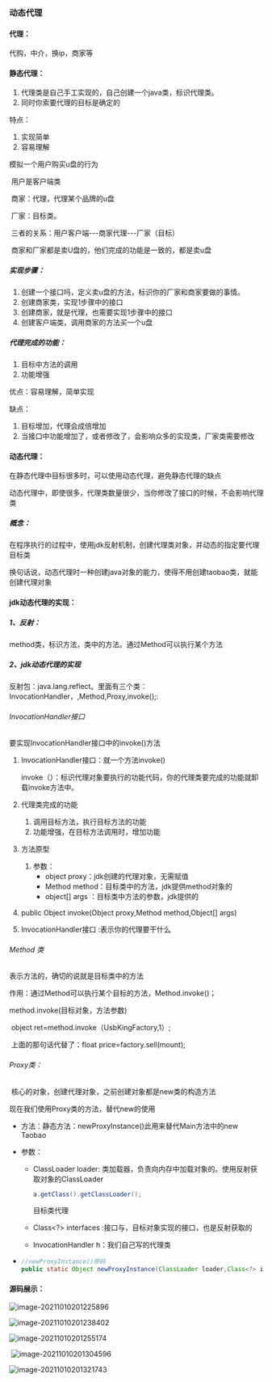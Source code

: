 ### 动态代理

#### 代理：

代购，中介，换ip，商家等

#### 静态代理：

1. 代理类是自己手工实现的，自己创建一个java类，标识代理类。
2. 同时你索要代理的目标是确定的

特点：

1. 实现简单
2. 容易理解

模拟一个用户购买u盘的行为

​	用户是客户端类

​	商家：代理，代理某个品牌的u盘

​	厂家：目标类。

​	三者的关系：用户客户端---商家代理---厂家（目标）

​	商家和厂家都是卖U盘的，他们完成的功能是一致的，都是卖u盘

##### 实现步骤：

1. 创建一个接口吗，定义卖u盘的方法，标识你的厂家和商家要做的事情。
2. 创建商家类，实现1步骤中的接口
3. 创建商家，就是代理，也需要实现1步骤中的接口
4. 创建客户端类，调用商家的方法买一个u盘

##### 代理完成的功能：

1. 目标中方法的调用
2. 功能增强

优点：容易理解，简单实现

缺点：

1. 目标增加，代理会成倍增加
2. 当接口中功能增加了，或者修改了，会影响众多的实现类，厂家类需要修改



#### 动态代理：

在静态代理中目标很多时，可以使用动态代理，避免静态代理的缺点

动态代理中，即使很多，代理类数量很少，当你修改了接口的时候，不会影响代理类

##### 概念：

在程序执行的过程中，使用jdk反射机制，创建代理类对象，并动态的指定要代理目标类

​	换句话说，动态代理时一种创建java对象的能力，使得不用创建taobao类，就能创建代理对象

#### jdk动态代理的实现：

##### 1、反射：

method类，标识方法，类中的方法。通过Method可以执行某个方法

##### 2、jdk动态代理的实现

反射包：java.lang.reflect。里面有三个类：InvocationHandler，,Method,Proxy,invoke();:

###### InvocationHandler接口

要实现InvocationHandler接口中的invoke()方法

1. InvocationHandler接口：就一个方法invoke()

   invoke（）：标识代理对象要执行的功能代码，你的代理类要完成的功能就卸载invoke方法中。

2. 代理类完成的功能

   1. 调用目标方法，执行目标方法的功能
   2. 功能增强，在目标方法调用时，增加功能

3. 方法原型

   1. 参数：
      - object proxy：jdk创建的代理对象，无需赋值
      - Method method：目标类中的方法，jdk提供method对象的
      - object[] args ：目标类中方法的参数，jdk提供的

4. public Object invoke(Object proxy,Method method,Object[] args)

5. InvocationHandler接口 :表示你的代理要干什么

###### Method 类

表示方法的，确切的说就是目标类中的方法

作用：通过Method可以执行某个目标的方法，Method.invoke()；

method.invoke(目标对象，方法参数)

​	object ret=method.invoke（UsbKingFactory,1）;

​	上面的那句话代替了：float price=factory.sell(mount);

###### Proxy类：

​	核心的对象，创建代理对象，之前创建对象都是new类的构造方法

现在我们使用Proxy类的方法，替代new的使用

- 方法：静态方法：newProxyInstance()此用来替代Main方法中的new Taobao

- 参数：

  - ClassLoader loader: 类加载器，负责向内存中加载对象的。使用反射获取对象的ClassLoader

    ```java
    a.getClass().getClassLoader();
    ```

    目标类代理

  - Class<?> interfaces :接口与，目标对象实现的接口，也是反射获取的

  - InvocationHandler h：我们自己写的代理类

- ```java
  //newProxyInstance()原码
  public static Object newProxyInstance(ClassLoader loader,Class<?> interfaces,InvocationHandler h)
  
  ```

  



#### 	源码展示：

![image-20211010201225896](img/image-20211010201225896.png)

![image-20211010201238402](img/image-20211010201238402.png)

![image-20211010201255174](img/image-20211010201255174.png)



​	 ![image-20211010201304596](img/image-20211010201304596.png)

![image-20211010201321743](img/image-20211010201321743.png)